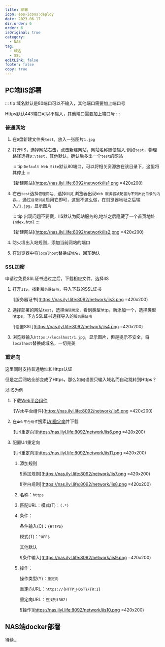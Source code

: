 ```yaml
---
title: 部署
icon: eos-icons:deploy
date: 2023-06-17
dir.order: 6
order: 6
isOriginal: true
category:
  - NAS
tag:
  - 域名
  - SSL
editLink: false
footer: false
copy: true
---
```


## PC端IIS部署

::: tip
域名默认是80端口可以不输入，其他端口需要加上端口号

Https默认443端口可以不输入，其他端口需要加上端口号
:::

### 普通网站

1. 在`D`盘新建文件夹`test`，放入一张图片`1.jpg`

2. 打开IIS，选择网站右击，点击新建网站，网站名称随便输入,例如`test`，物理路径选择`D:\test`，其他默认，确认后多出一个`test`的网站

    ::: tip
    `Default Web Site`默认80端口，可以将相关资源放在该目录下，这里将其停止
    :::

    ![新建网站](https://nas.ilyl.life:8092/network/iis1.png =420x200)

3. 右击`test`选择`管理网站`、选择`浏览`,浏览器出现`Web 服务器被配置为不列出此目录的内容。`，通过`目录浏览`启用它即可，这里不这么做，在浏览器地址之后输入`/1.jpg`，显示图片

    ::: tip
    出现问题不要慌，IIS默认为网站服务的,地址之后隐藏了一个首页地址`Index.html`
    :::

    ![新建网站](https://nas.ilyl.life:8092/network/iis2.png =420x200)

4. 防火墙出入站规则，添加当前网站的端口

5. 在浏览器中将`localhost`替换成`域名`，回车确认

### SSL加密

申请过免费SSL证书通过之后，下载相应文件，选择IIS

1. 打开`IIS`，找到`服务器证书`，导入下载的SSL证书

    ![服务器证书](https://nas.ilyl.life:8092/network/iis3.png =420x200)

2. 选择部署的网站`test`，选择`编辑绑定`，看到类型http。新添加一个，选择类型https，下方SSL证书选择导入的`服务器证书`

    ![设置SSL](https://nas.ilyl.life:8092/network/iis4.png =420x200)

3. 浏览器输入`https://localhost/1.jpg`，显示图片，但是提示不安全，将`localhost`替换成域名，一切完美

### 重定向

这里同时支持普通地址和Https认证

但是之后网站全部变成了Https，那么如何设置只输入域名而自动跳转到Https？

以IIS为例

1. 下载[Web平台组件](https://learn.microsoft.com/en-us/iis/install/web-platform-installer/web-platform-installer-v4-command-line-webpicmdexe-rtw-release)

    ![Web平台组件](https://nas.ilyl.life:8092/network/iis5.png =420x200)

2. 在`Web平台组件`搜索[Url重定向](https://www.iis.net/downloads/microsoft/url-rewrite)并下载

    ![Url重定向](https://nas.ilyl.life:8092/network/iis6.png =420x200)

3. 配置Url重定向

    ![Url重定向](https://nas.ilyl.life:8092/network/iis11.png =420x200)

    1. 添加规则

        ![添加规则](https://nas.ilyl.life:8092/network/iis7.png =420x200)

        ![空白规则](https://nas.ilyl.life:8092/network/iis8.png =420x200)

    2. 名称：`https`
    3. 匹配URL：模式(T)：`(.*)`
    4. 条件：

        条件输入(C)：`{HTTPS}`

        模式(T)：`^OFF$`

        其他默认

        ![条件输入](https://nas.ilyl.life:8092/network/iis9.png =420x200)

    5. 操作：

        操作类型(Y)：`重定向`

        重定向URL：`https://{HTTP_HOST}/{R:1}`

        重定向URL：`已找到(302)`

        ![操作](https://nas.ilyl.life:8092/network/iis10.png =420x200)

## NAS端docker部署

待续...
